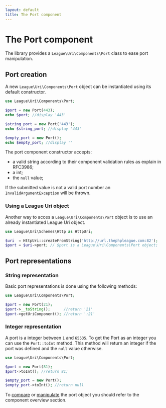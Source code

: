 ```yaml
---
layout: default
title: The Port component
---
```


# The Port component

The library provides a `League\Uri\Components\Port` class to ease port manipulation.

## Port creation

A new `League\Uri\Components\Port` object can be instantiated using its default constructor.

~~~php
use League\Uri\Components\Port;

$port = new Port(443);
echo $port; //display '443'

$string_port = new Port('443');
echo $string_port; //display '443'

$empty_port = new Port();
echo $empty_port; //display ''
~~~

The port component constructor accepts:

- a valid string according to their component validation rules as explain in RFC3986;
- a int;
- the `null` value;

<p class="message-warning">If the submitted value is not a valid port number an <code>InvalidArgumentException</code> will be thrown.</p>

### Using a League Uri object

Another way to acces a `League\Uri\Components\Port` object is to use an already instantiated League Uri object.

~~~php
use League\Uri\Schemes\Http as HttpUri;

$uri  = HttpUri::createFromString('http://url.thephpleague.com:82');
$port = $uri->port; // $port is a League\Uri\Components\Port object;
~~~

## Port representations

### String representation

Basic port representations is done using the following methods:

~~~php
use League\Uri\Components\Port;

$port = new Port(21);
$port->__toString();      //return '21'
$port->getUriComponent(); //return ':21'
~~~

### Integer representation

A port is a integer between `1` and `65535`. To get the Port as an integer you can use the `Port::toInt` method. This method will return an integer if the port was defined and the `null` value otherwise.

~~~php
use League\Uri\Components\Port;

$port = new Port(81);
$port->toInt(); //return 81;

$empty_port = new Port();
$empty_port->toInt(); //return null
~~~

To [compare](/components/overview/#components-comparison) or [manipulate](/components/overview/#components-modification) the port object you should refer to the component overview section.